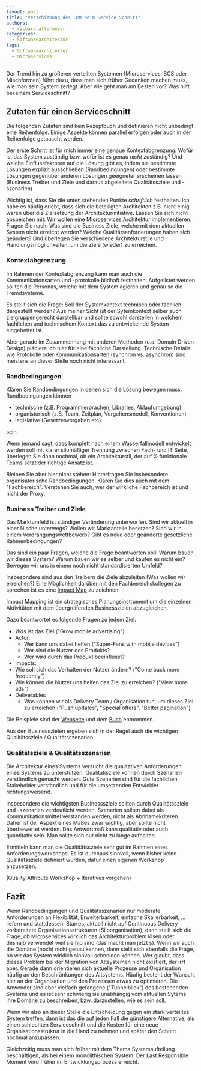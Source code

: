 ```yaml
---
layout: post
title: "Verschiebung des LRM beim Service Schnitt"
authors:
  - richard.attermeyer
categories:
  - Softwarearchitektur
tags:
  - Softwarearchitektur
  - Microservices
---
```

Der Trend hin zu größeren verteilten Systemen (Microservices, SCS oder Mischformen) führt dazu, dass man sich früher Gedanken machen muss,
wie man sein System zerlegt. Aber wie geht man am Besten vor? Was hilft bei einem Serviceschnitt?

## Zutaten für einen Serviceschnitt

Die folgenden Zutaten sind kein Rezeptbuch und definieren nicht unbedingt eine Reihenfolge. Einige Aspekte können parallel erfolgen oder
auch in der Reihenfolge getauscht werden.

Der erste Schritt ist für mich immer eine genaue Kontextabgrenzung: Wofür ist das System zuständig bzw. wofür ist es genau _nicht_  zuständig? Und welche Einflussfaktoren auf die Lösung gibt es, indem sie bestimmte Lösungen explizit ausschließen (Randbedingungen) oder
bestimmte Lösungen gegenüber anderen Lösungen geeigneter erscheinen lassen (Business Treiber und Ziele und daraus abgeleitete Qualitätssziele und -szenarien)

Wichtig ist, dass Sie die unten stehenden Punkte _schriftlich_ festhalten. Ich habe es häufig erlebt, dass sich die beteiligten
Architekten z.B. nicht einig waren über die Zielsetzung der Architekturinitiative. Lassen Sie sich nicht abspeichen mit: Wir wollen eine
Microservices Architektur implementieren. Fragen Sie nach: Was sind die Business Ziele, welche mit dem aktuellen System nicht erreicht
werden? Welche Qualitätsanforderungen haben sich geändert? Und überlegen Sie verschiedene Architekturstile und Handlungsmöglichkeiten,
um die Ziele (wieder) zu erreichen.

### Kontextabgrenzung

Im Rahmen der Kontextabgrenzung kann man auch die Kommunikationsarten und -protokolle bildhaft festhalten.
Aufgelistet werden sollten die Personas, welche mit dem System agieren und genau so die Fremdsysteme.

Es stellt sich die Frage: Soll der Systemkontext technisch oder fachlich dargestellt werden?
Aus meiner Sicht ist der Sytemkontext selber auch zielgruppengerecht darstellbar und sollte sowohl darstellen in welchem fachlichen und technischem Kontext das zu entwickelnde System eingebettet ist.

Aber gerade im Zusammenhang mit anderen Methoden (u.a. Domain Driven Design) plädiere ich hier für eine
fachliche Darstellung. Technische Details wie Protokolle oder Kommunikationsarten (synchron vs. asynchron) sind meistens an dieser
Stelle noch nicht interessant.

### Randbedingungen

Klären Sie Randbedingungen in denen sich die Lösung bewegen muss. Randbedingungen können

* technische (z.B. Programmierprachen, Libraries, Ablaufumgebung)
* organistorisch (z.B. Team, Zeitplan, Vorgehensmodell, Konventionen)
* legislative (Gesetzesvorgaben etc)

sein.

Wenn jemand sagt, dass komplett nach einem Wasserfallmodell entwickelt werden soll mit klarer silomäßiger Trennung zwischen Fach- und IT Seite, überlegen Sie dann nochmal, ob ein Architekturstil, der auf X-funktionale Teams setzt der richtige Ansatz ist.

Bleiben Sie aber hier nicht stehen: Hinterfragen Sie insbesondere organisatorische Randbedingungen. Klären Sie dies auch mit dem "Fachbereich". Verstehen Sie auch, wer der wirkliche Fachbereich ist und nicht der Proxy.

### Business Treiber und Ziele

Das Marktumfeld ist ständiger Veränderung unterworfen. Sind wir aktuell in einer Nische unterwegs? Wollen wir Marktanteile besetzen?
Sind wir in einem Verdrängungswettbewerb? Gibt es neue oder geänderte gesetzliche Rahmenbedingungen?

Das sind ein paar Fragen, welche die Frage beantworten soll: Warum bauen wir dieses System? Warum bauen wir es selber und kaufen es nicht
ein? Bewegen wir uns in einem noch nicht standardisierten Umfeld?

Insbesondere sind aus den Treibern die Ziele abzuleiten (Was wollen wir erreichen?)
Eine Möglichkeit darüber mit den Fachbereichskollegen zu sprechen ist es eine [Impact Map](https://www.impactmapping.org) zu zeichnen.

Impact Mapping ist ein strategisches Planungsinstrument um die einzelnen Aktivitäten mit dem übergreifenden Businesszielen abzugleichen.

Dazu beantwortet es folgende Fragen zu jedem Ziel:

* _Was_ ist das Ziel ("Grow mobile advertising")
* Actor:
  * Wer kann uns dabei helfen ("Super-Fans with mobile devices")
  * Wer sind die Nutzer des Produkts?
  * Wer wird durch das Produkt beeinflusst?
*  Impacts:
  * Wie soll sich das Verhalten der Nutzer ändern? ("Come back more frequently")
  * Wie können die Nutzer uns helfen das Ziel zu erreichen? ("View more ads")
* Deliverables
  * Was können wir als Delivery Team / Organisation tun, um dieses Ziel zu erreichen ("Push updates", "Special offers", "Better pagination")

Die Beispiele sind der [Webseite](https://www.impactmapping.org/drawing.html) und dem [Buch](https://www.amazon.de/Impact-Mapping-Software-Products-Projects/dp/0955683645) entnommen.

Aus den Businesszielen ergeben sich in der Regel auch die wichtigen Qualitätssziele / Qualitätsszenarien

### Qualitätsziele & Qualitätsszenarien

Die Architektur eines Systems versucht die qualitativen Anforderungen eines Systems zu unterstützen.
Qualitatisziele können durch Szenarien verständlich gemacht werden. Gute Szenarien sind für die fachlichen Stakeholder verständlich und für die umsetzenden Entwickler richtungsweisend.

Insbesondere die wichtigsten Businesssziele sollten durch Qualitätssziele und -szenarien verdeutlicht werden.
Szenarien sollten dabei als Kommunikationsmittel verstanden werden, nicht als Abnhamekriteren. Daher ist der Aspekt eines Maßes zwar
wichtig, aber sollte nicht überbewertet werden. Das Antwortmaß kann qualitativ oder auch quantitativ sein. Man sollte sich nur nicht zu lange aufhalten.

Ermitteln kann man die Qualtitätssziele sehr gut im Rahmen eines Anforderungsworkshops. Es ist durchaus sinnvoll, wenn bisher keine
Qualitätssziele definiert wurden, dafür einen eigenen Workshop anzusetzen.

(Quality Attribute Workshop + Iteratives vorgehen)

## Fazit

Wenn Randbedingungen und Qualitätsszenarien nur moderate Anforderungen an Flexibilität, Erweiterbarkeit, einfache Skalierbarkeit, ...
liefern und stattdessen: Starres, aktuell nicht auf Continuous Delivery vorbereitete Organisationsstrukturen (Siloorganisation), dann
stellt sich die Frage, ob Microservices wirklich das Architekturproblem lösen oder deshalb verwendet weil sie hip sind (das macht man jetzt s). Wenn wir auch die Domäne (noch) nicht genau kennen, dann stellt sich ebenfalls die Frage, ob wir das System wirklich sinnvoll schneiden
können. Wer glaubt, dass dieses Problem bei der Migration von Altsystemen nicht existiert, der irrt aber. Gerade dann orientieren sich
aktuelle Prozesse und Organisation häufig an den Beschränkungen des Altsystems. Häufig besteht der Wunsch, hier an der Organisation und den Prozessen etwas zu optimieren. Die Anwender sind aber vielfach gefangene ("Tunnelblick") des bestehenden Systems und es ist sehr schwierig
sie unabhängig vom aktuellen Sytems ihre Domäne zu beschreiben, bzw. darzustellen, wie es sein soll.

Wenn wir also an dieser Stelle die Entscheidung gegen ein stark verteiltes System treffen, dann ist das die auf jeden Fall die günstigere
Alternative, als einen schlechten Serviceschnitt und die Kosten für eine neue Organisationsstruktur in die Hand zu nehmen und später den Schnitt nochmal anzupassen.

Gleichzeitig muss man sich früher mit dem Thema Systemaufteilung beschäftigen, als bei einem monolithischen System.
Der Last Responsible Moment wird früher im Entwicklungsprozess erreicht.
